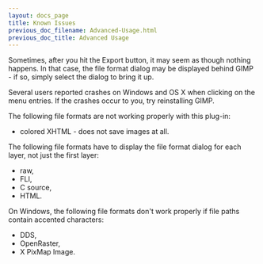 ```yaml
---
layout: docs_page
title: Known Issues
previous_doc_filename: Advanced-Usage.html
previous_doc_title: Advanced Usage
---
```


Sometimes, after you hit the Export button, it may seem as though nothing
happens. In that case, the file format dialog may be displayed behind GIMP - if
so, simply select the dialog to bring it up.

Several users reported crashes on Windows and OS X when clicking on the menu
entries. If the crashes occur to you, try reinstalling GIMP.

The following file formats are not working properly with this plug-in:
* colored XHTML - does not save images at all.

The following file formats have to display the file format dialog for each layer,
not just the first layer:
* raw,
* FLI,
* C source,
* HTML.

On Windows, the following file formats don't work properly if file paths contain
accented characters:
* DDS,
* OpenRaster,
* X PixMap Image.
